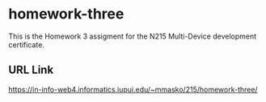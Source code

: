 # homework-three

This is the Homework 3 assigment for the N215 Multi-Device development certificate.

## URL Link



https://in-info-web4.informatics.iupui.edu/~mmasko/215/homework-three/
